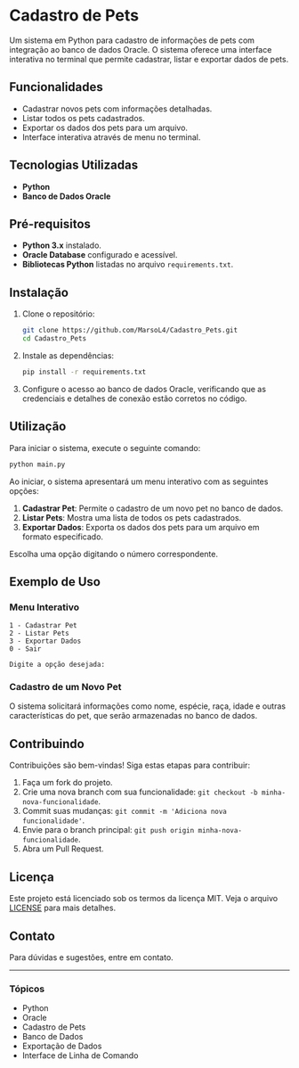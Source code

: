 
# Cadastro de Pets

Um sistema em Python para cadastro de informações de pets com integração ao banco de dados Oracle. 
O sistema oferece uma interface interativa no terminal que permite cadastrar, listar e exportar dados de pets.

## Funcionalidades

- Cadastrar novos pets com informações detalhadas.
- Listar todos os pets cadastrados.
- Exportar os dados dos pets para um arquivo.
- Interface interativa através de menu no terminal.

## Tecnologias Utilizadas

- **Python**
- **Banco de Dados Oracle**

## Pré-requisitos

- **Python 3.x** instalado.
- **Oracle Database** configurado e acessível.
- **Bibliotecas Python** listadas no arquivo `requirements.txt`.

## Instalação

1. Clone o repositório:
   ```bash
   git clone https://github.com/MarsoL4/Cadastro_Pets.git
   cd Cadastro_Pets
   ```

2. Instale as dependências:
   ```bash
   pip install -r requirements.txt
   ```

3. Configure o acesso ao banco de dados Oracle, verificando que as credenciais e detalhes de conexão estão corretos no código.

## Utilização

Para iniciar o sistema, execute o seguinte comando:

```bash
python main.py
```

Ao iniciar, o sistema apresentará um menu interativo com as seguintes opções:

1. **Cadastrar Pet**: Permite o cadastro de um novo pet no banco de dados.
2. **Listar Pets**: Mostra uma lista de todos os pets cadastrados.
3. **Exportar Dados**: Exporta os dados dos pets para um arquivo em formato especificado.

Escolha uma opção digitando o número correspondente.

## Exemplo de Uso

### Menu Interativo

```
1 - Cadastrar Pet
2 - Listar Pets
3 - Exportar Dados
0 - Sair

Digite a opção desejada:
```

### Cadastro de um Novo Pet

O sistema solicitará informações como nome, espécie, raça, idade e outras características do pet, que serão armazenadas no banco de dados.

## Contribuindo

Contribuições são bem-vindas! Siga estas etapas para contribuir:

1. Faça um fork do projeto.
2. Crie uma nova branch com sua funcionalidade: `git checkout -b minha-nova-funcionalidade`.
3. Commit suas mudanças: `git commit -m 'Adiciona nova funcionalidade'`.
4. Envie para o branch principal: `git push origin minha-nova-funcionalidade`.
5. Abra um Pull Request.

## Licença

Este projeto está licenciado sob os termos da licença MIT. Veja o arquivo [LICENSE](LICENSE) para mais detalhes.

## Contato

Para dúvidas e sugestões, entre em contato.

---

### Tópicos

- Python
- Oracle
- Cadastro de Pets
- Banco de Dados
- Exportação de Dados
- Interface de Linha de Comando
